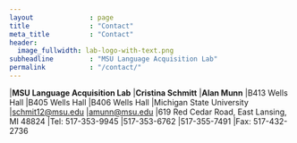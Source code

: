 ```yaml
---
layout              : page
title               : "Contact"
meta_title          : "Contact"
header:
  image_fullwidth: lab-logo-with-text.png
subheadline         : "MSU Language Acquisition Lab"
permalink           : "/contact/"
---
```


|**MSU Language Acquisition Lab**   |**Cristina Schmitt**   |**Alan Munn**
|B413 Wells Hall                    |B405 Wells Hall        |B406 Wells Hall
|Michigan State University 	        |<schmit12@msu.edu> 	|<amunn@msu.edu>
|619 Red Cedar Road, East Lansing, MI 48824
|Tel: 517-353-9945                  |517-353-6762           |517-355-7491
|Fax: 517-432-2736